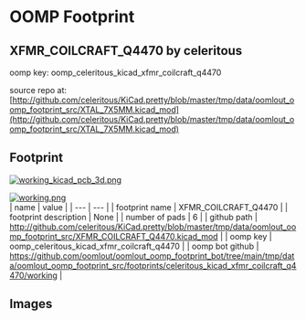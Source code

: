 # OOMP Footprint  
## XFMR_COILCRAFT_Q4470  by celeritous  
  
oomp key: oomp_celeritous_kicad_xfmr_coilcraft_q4470  
  
source repo at: [http://github.com/celeritous/KiCad.pretty/blob/master/tmp/data/oomlout_oomp_footprint_src/XTAL_7X5MM.kicad_mod](http://github.com/celeritous/KiCad.pretty/blob/master/tmp/data/oomlout_oomp_footprint_src/XTAL_7X5MM.kicad_mod)  
## Footprint  
  
[![working_kicad_pcb_3d.png](working_kicad_pcb_3d_600.png)](working_kicad_pcb_3d.png)  
  
[![working.png](working_600.png)](working.png)  
| name | value | 
| --- | --- | 
| footprint name | XFMR_COILCRAFT_Q4470 | 
| footprint description | None | 
| number of pads | 6 | 
| github path | http://github.com/celeritous/KiCad.pretty/blob/master/tmp/data/oomlout_oomp_footprint_src/XFMR_COILCRAFT_Q4470.kicad_mod | 
| oomp key | oomp_celeritous_kicad_xfmr_coilcraft_q4470 | 
| oomp bot github | https://github.com/oomlout/oomlout_oomp_footprint_bot/tree/main/tmp/data/oomlout_oomp_footprint_src/footprints/celeritous_kicad_xfmr_coilcraft_q4470/working | 
## Images  
